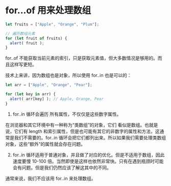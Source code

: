 # for...of 用来处理数组
```js
let fruits = ["Apple", "Orange", "Plum"];

// 遍历数组元素
for (let fruit of fruits) {
  alert( fruit );
}
```
for..of 不能获取当前元素的索引，只是获取元素值，但大多数情况是够用的。而且这样写更短。

技术上来讲，因为数组也是对象，所以使用 for..in 也是可以的：
```js
let arr = ["Apple", "Orange", "Pear"];

for (let key in arr) {
  alert( arr[key] ); // Apple, Orange, Pear
}
```
1. for..in 循环会遍历 所有属性，不仅仅是这些数字属性。

在浏览器和其它环境中有一种称为“类数组”的对象，它们 看似是数组。也就是说，它们有 length 和索引属性，但是也可能有其它的非数字的属性和方法，这通常是我们不需要的。for..in 循环会把它们都列出来。所以如果我们需要处理类数组对象，这些“额外”的属性就会存在问题。

2. for..in 循环适用于普通对象，并且做了对应的优化。但是不适用于数组，因此速度要慢 10-100 倍。当然即使是这样也依然非常快。只有在遇到瓶颈时可能会有问题。但是我们仍然应该了解这其中的不同。

通常来说，我们不应该用 for..in 来处理数组。
